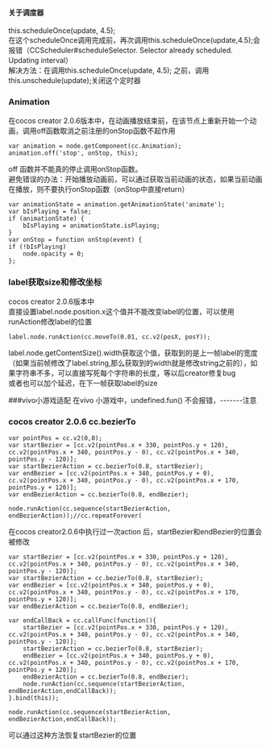 
#### 关于调度器

this.scheduleOnce(update, 4.5);  
在这个scheduleOnce调用完成前，再次调用this.scheduleOnce(update,4.5);会报错（CCScheduler#scheduleSelector. Selector already scheduled. Updating interval）  
解决方法：在调用this.scheduleOnce(update, 4.5); 之前，调用 this.unschedule(update);关闭这个定时器


###  Animation  

在cocos creator 2.0.6版本中，在动画播放结束前，在该节点上重新开始一个动画，调用off函数取消之前注册的onStop函数不起作用

    var animation = node.getComponent(cc.Animation);
    animation.off('stop', onStop, this);

off 函数并不能真的停止调用onStop函数。  
避免错误的办法：开始播放动画前，可以通过获取当前动画的状态，如果当前动画在播放，则不要执行onStop函数（onStop中直接return）   

    var animationState = animation.getAnimationState('animate');
    var bIsPlaying = false;
    if (animationState) {
        bIsPlaying = animationState.isPlaying;
    }
    var onStop = function onStop(event) {
    if (!bIsPlaying)
        node.opacity = 0;
    };


### label获取size和修改坐标  

cocos creator 2.0.6版本中  
直接设置label.node.position.x这个值并不能改变label的位置，可以使用runAction修改label的位置  

    label.node.runAction(cc.moveTo(0.01, cc.v2(posX, posY));  

label.node.getContentSize().width获取这个值，获取到的是上一帧label的宽度（如果当前帧修改了label.string,那么获取到的width就是修改string之前的），如果字符串不多，可以直接写死每个字符串的长度，等以后creator修复bug  
或者也可以加个延迟，在下一帧获取label的size  
 

###vivo小游戏适配
在vivo 小游戏中，undefined.fun()  不会报错，-------注意



### cocos creator 2.0.6  cc.bezierTo

    var pointPos = cc.v2(0,0);
    var startBezier = [cc.v2(pointPos.x + 330, pointPos.y + 120), cc.v2(pointPos.x + 340, pointPos.y - 0), cc.v2(pointPos.x + 340, pointPos.y - 120)];
    var startBezierAction = cc.bezierTo(0.8, startBezier);
    var endBezier = [cc.v2(pointPos.x + 340, pointPos.y + 0), cc.v2(pointPos.x + 340, pointPos.y - 0), cc.v2(pointPos.x + 170, pointPos.y + 120)];
    var endBezierAction = cc.bezierTo(0.8, endBezier);

    node.runAction(cc.sequence(startBezierAction, endBezierAction));//cc.repeatForever(

在cocos creator2.0.6中执行过一次action 后，startBezier和endBezier的位置会被修改


    var startBezier = [cc.v2(pointPos.x + 330, pointPos.y + 120), cc.v2(pointPos.x + 340, pointPos.y - 0), cc.v2(pointPos.x + 340, pointPos.y - 120)];
    var startBezierAction = cc.bezierTo(0.8, startBezier);
    var endBezier = [cc.v2(pointPos.x + 340, pointPos.y + 0), cc.v2(pointPos.x + 340, pointPos.y - 0), cc.v2(pointPos.x + 170, pointPos.y + 120)];
    var endBezierAction = cc.bezierTo(0.8, endBezier);
            
    var endCallBack = cc.callFunc(function(){
        startBezier = [cc.v2(pointPos.x + 330, pointPos.y + 120), cc.v2(pointPos.x + 340, pointPos.y - 0), cc.v2(pointPos.x + 340, pointPos.y - 120)];
        startBezierAction = cc.bezierTo(0.8, startBezier);
        endBezier = [cc.v2(pointPos.x + 340, pointPos.y + 0), cc.v2(pointPos.x + 340, pointPos.y - 0), cc.v2(pointPos.x + 170, pointPos.y + 120)];
        endBezierAction = cc.bezierTo(0.8, endBezier);
        node.runAction(cc.sequence(startBezierAction, endBezierAction,endCallBack));
    }.bind(this));

    node.runAction(cc.sequence(startBezierAction, endBezierAction,endCallBack));

可以通过这种方法恢复startBezier的位置




